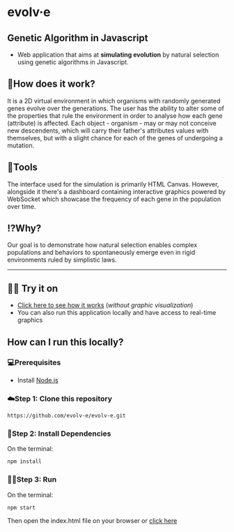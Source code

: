 
# evolv·e
## Genetic Algorithm in Javascript

* Web application that aims at **simulating evolution** by natural selection using genetic algorithms in Javascript. 

## 📖How does it work?
It is a 2D virtual environment in which organisms with randomly generated genes evolve over the generations. The user has the ability to alter some of the properties that rule the environment in order to analyse how each gene (attribute) is affected. Each object - organism - may or may not conceive new descendents, which will carry their father's attributes values with themselves, but with a slight chance for each of the genes of undergoing a mutation.

## 🧰Tools
The interface used for the simulation is primarily HTML Canvas. However, alongside it there's a dashboard containing interactive graphics powered by WebSocket which showcase the frequency of each gene in the population over time.

## ⁉️Why?
Our goal is to demonstrate how natural selection enables complex populations and behaviors to spontaneously emerge even in rigid environments ruled by simplistic laws.

---
## 👩‍💻 Try it on
* [Click here to see how it works](https://evolv-e.github.io/evolv-e/) (_without graphic visualization_)
* You can also run this application locally and have access to real-time graphics 

## How can I run this locally?
### 💻Prerequisites
* Install [Node.js](https://nodejs.org/en/)

### ☁️Step 1: Clone this repository
```bash
https://github.com/evolv-e/evolv-e.git
```

### 🌿Step 2: Install Dependencies
On the terminal:
```bash
npm install
```

### 🏃‍♀️Step 3: Run 
On the terminal:
```bash
npm start
```
Then open the index.html file on your browser or [click here](https://evolv-e.github.io/evolv-e/)



